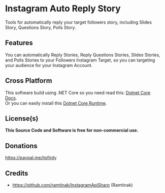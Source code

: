 # Instagram Auto Reply Story
Tools for automatically reply your target followers story, including Slides Story, Questions Story, Polls Story.

## Features
You can automatically Reply Stories, Reply Questions Stories, Slides Stories, and Polls Stories to your Followers Instagram Target, so you can targeting your audience for your Instagram Account.

## Cross Platform
This software build using .NET Core so you need read this: [Dotnet Core Docs](https://docs.microsoft.com/en-us/dotnet/core/deploying/).<br>
Or you can easily install this [Dotnet Core Runtime](https://dotnet.microsoft.com/download/dotnet-core/current/runtime).

## License(s)
<b>This Source Code and Software is free for non-commercial use.</b>

## Donations
https://paypal.me/itsfirdy

## Credits
- https://github.com/ramtinak/InstagramApiSharp (Ramtinak)
